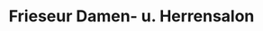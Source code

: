 ---
title: "Frieseur Damen- u. Herrensalon"
url: /jonsdorf/frieseur-damen-u-herrensalon/
shop: Friseur
---
